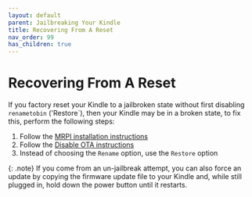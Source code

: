 ```yaml
---
layout: default
parent: Jailbreaking Your Kindle
title: Recovering From A Reset
nav_order: 99
has_children: true
---
```


# Recovering From A Reset
If you factory reset your Kindle to a jailbroken state without first disabling `renametobin` ('Restore`), then your Kindle may be in a broken state, to fix this, perform the following steps:

1. Follow the [MRPI installation instructions](./post-jailbreak/installing-kual-mrpi/)
2. Follow the [Disable OTA instructions](./post-jailbreak/disable-ota.md)
3. Instead of choosing the `Rename` option, use the `Restore` option

{: .note}
If you come from an un-jailbreak attempt, you can also force an update by copying the firmware update file to your Kindle and, while still plugged in, hold down the power button until it restarts.
